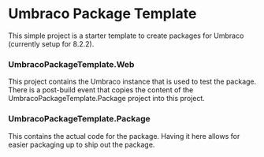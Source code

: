 # Umbraco Package Template

This simple project is a starter template to create packages for Umbraco (currently setup for 8.2.2).

### UmbracoPackageTemplate.Web

This project contains the Umbraco instance that is used to test the package. There is a post-build event that copies the content of the UmbracoPackageTemplate.Package project into this project.

### UmbracoPackageTemplate.Package

This contains the actual code for the package. Having it here allows for easier packaging up to ship out the package.

